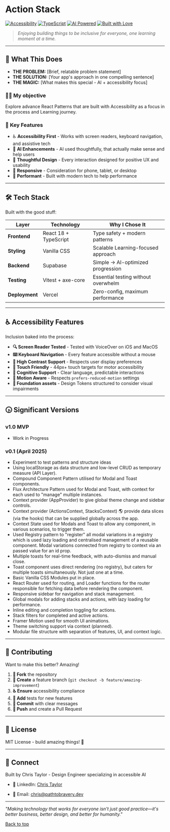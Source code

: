 <a name="top"></a>

# Action Stack

[![Accessibility](https://img.shields.io/badge/WCAG-2.2%20AA-green.svg)](https://www.w3.org/WAI/WCAG22/quickref/)
[![TypeScript](https://img.shields.io/badge/TypeScript-💪-blue.svg)](https://www.typescriptlang.org/)
[![AI Powered](https://img.shields.io/badge/AI-Thoughtfully%20Integrated-purple.svg)](#ai-features)
[![Built with Love](https://img.shields.io/badge/Built%20with-❤️%20and%20☕-red.svg)](#)

> _Enjoying building things to be inclusive for everyone, one learning moment at a time._

---

## 🎯 **What This Does**

- **THE PROBLEM:** [Brief, relatable problem statement]
- **THE SOLUTION:** [Your app's approach in one compelling sentence]
- **THE MAGIC:** [What makes this special - AI + accessibility focus]

### 👨‍🔧 My objective

Explore advance React Patterns that are built with Accessibility as a focus in the process and Learning journey.

### 🌟 **Key Features**

- ♿ **Accessibility First** - Works with screen readers, keyboard navigation, and assistive tech
- 🤖 **AI Enhancements** - AI used thoughtfully, that actually make sense and help users
- 🎨 **Thoughtful Design** - Every interaction designed for positive UX and usability
- 📱 **Responsive** - Consideration for phone, tablet, or desktop
- 🚀 **Performant** - Built with modern tech to help performance

<!-- ---

## 🧠 **The AI Philosophy**

> *"AI should make you smarter, not lazier. Technology should include everyone, not just some."*

This project aims to demonstrate:
- 🎭 **Human-Centered AI** - AI features enhance human capability rather than replace it
- 🔍 **Transparent Decisions** - You always know what the AI is thinking and why
- 🎛️ **User Control** - Easy to modify, override, or disable AI features
- ♿ **Inclusive by Design** - AI that works with assistive technology from day one -->

---

## 🛠️ **Tech Stack**

Built with the good stuff:

| Layer          | Technology            | Why I Chose It                      |
| -------------- | --------------------- | ----------------------------------- |
| **Frontend**   | React 18 + TypeScript | Type safety + modern patterns       |
| **Styling**    | Vanilla CSS           | Scalable Learning-focused approach  |
| **Backend**    | Supabase              | Simple → AI-optimized progression   |
| **Testing**    | Vitest + axe-core     | Essential testing without overwhelm |
| **Deployment** | Vercel                | Zero-config, maximum performance    |

---

## ♿ **Accessibility Features**

Inclusion baked into the process:

- **🔍 Screen Reader Tested** - Tested with VoiceOver on iOS and MacOS
- **⌨️ Keyboard Navigation** - Every feature accessible without a mouse
- **🎨 High Contrast Support** - Respects user display preferences
- **📱 Touch Friendly** - 44px+ touch targets for motor accessibility
- **🧠 Cognitive Support** - Clear language, predictable interactions
- **🎵 Motion Aware** - Respects `prefers-reduced-motion` settings
- **🌈 Foundation assets** - Design Tokens structured to consider visual impairments

<!-- ---

## 🚀 **Quick Start**

```bash
# Clone and get running in 30 seconds
git clone https://github.com/username/PROJECT_NAME.git
cd PROJECT_NAME
npm install
npm run dev

# Open http://localhost:5173 and start exploring! 🎉
```

---

## 🧪 Development Commands

```bash
npm run dev          # Start development server
npm run build        # Build for production
npm run test         # Run tests
npm run test:a11y    # Run accessibility tests
npm run lint         # Check code quality
``` -->

---

## 🕟 Significant Versions

### v1.0 MVP

- Work in Progress

### v0.1 (April 2025)

- Experiment to test patterns and structure ideas
- Using localStorage as data structure and low-level CRUD as temporary measure (API Layer).
- Compound Component Pattern utilised for Modal and Toast components.
- Flux Architecture Pattern used for Modal and Toast, with context for each used to "manage" multiple instances.
- Context provider (AppProvider) to give global theme change and sidebar controls.
- Context provider (ActionsContext, StacksContext) 🌎 provide data slices (via the hooks) that can be supplied globally across the app.
- Context State used for Modals and Toast to allow any component, in various scenarios, to trigger them.
- Used Registry pattern to "register" all modal variations in a registry which is used lazy loading and centralised management of a reusable component. Modal variations connected from registry to context via an passed value for an id prop.
- Multiple toasts for real-time feedback, with auto-dismiss and manual close.
- Toast component uses direct rendering (no registry), but caters for multiple toasts simultaneously. Not just one at a time.
- Basic Vanilla CSS Modules put in place.
- React Router used for routing, and Loader functions for the router responsible for fetching data before rendering the component.
- Responsive sidebar for navigation and stack management.
- Global modals for adding stacks and actions, with lazy loading for performance.
- Inline editing and completion toggling for actions.
- Stack filters for completed and active actions.
- Framer Motion used for smooth UI animations.
- Theme switching support via context (planned).
- Modular file structure with separation of features, UI, and context logic.

---

## 🤝 **Contributing**

Want to make this better? Amazing!

1. **🍴 Fork** the repository
2. **🌱 Create** a feature branch (`git checkout -b feature/amazing-improvement`)
3. **♿ Ensure** accessibility compliance
4. **🧪 Add** tests for new features
5. **📝 Commit** with clear messages
6. **🚀 Push** and create a Pull Request

---

## 📄 **License**

MIT License - build amazing things! 🚀

---

## 👋 **Connect**

Built by Chris Taylor - Design Engineer specializing in accessible AI

- 💼 LinkedIn: [Chris Taylor](https://www.linkedin.com/in/uxchristophertaylor/)
<!-- - 🌐 Portfolio: [apathofbravery.com](http://www.apathofbravery.com) -->
- 📧 Email: [chris@pathtobravery.dev](mailto:chris@pathtobravery.dev)

---

_"Making technology that works for everyone isn't just good practice—it's better business, better design, and better for humanity."_

[Back to top](#top)
